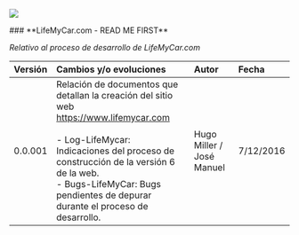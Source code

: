 <p align="left">
<img src="https://s28.postimg.org/ux8l1tv6l/imagengit.png">
</p>
### **LifeMyCar.com - READ ME FIRST**

_Relativo al proceso de desarrollo de LifeMyCar.com_






| Versión |Cambios y/o evoluciones |Autor|Fecha|
|:------------- |:---------------|:---------------|:---------------|
| 0.0.001    | Relación de documentos que detallan la creación del sitio web https://www.lifemycar.com</br></br>- Log-LifeMycar: Indicaciones del proceso de construcción de la versión 6 de la web.</br>- Bugs-LifeMyCar: Bugs pendientes de depurar durante el proceso de desarrollo.</br>|Hugo Miller / José Manuel|7/12/2016|
